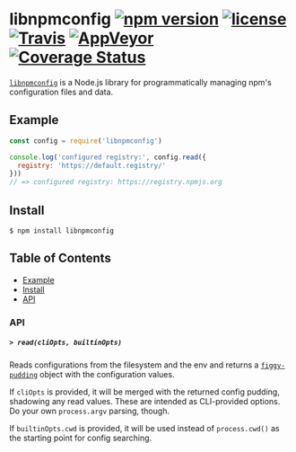# libnpmconfig [![npm version](https://img.shields.io/npm/v/libnpmconfig.svg)](https://npm.im/libnpmconfig) [![license](https://img.shields.io/npm/l/libnpmconfig.svg)](https://npm.im/libnpmconfig) [![Travis](https://img.shields.io/travis/npm/libnpmconfig.svg)](https://travis-ci.org/npm/libnpmconfig) [![AppVeyor](https://ci.appveyor.com/api/projects/status/github/zkat/libnpmconfig?svg=true)](https://ci.appveyor.com/project/zkat/libnpmconfig) [![Coverage Status](https://coveralls.io/repos/github/npm/libnpmconfig/badge.svg?branch=latest)](https://coveralls.io/github/npm/libnpmconfig?branch=latest)

[`libnpmconfig`](https://github.com/npm/libnpmconfig) is a Node.js library for
programmatically managing npm's configuration files and data.

## Example

```js
const config = require('libnpmconfig')

console.log('configured registry:', config.read({
  registry: 'https://default.registry/'
}))
// => configured registry: https://registry.npmjs.org
```

## Install

`$ npm install libnpmconfig`

## Table of Contents

* [Example](#example)
* [Install](#install)
* [API](#api)

### API

##### <a name="read"></a> `> read(cliOpts, builtinOpts)`

Reads configurations from the filesystem and the env and returns a
[`figgy-pudding`](https://npm.im/figgy-pudding) object with the configuration
values.

If `cliOpts` is provided, it will be merged with the returned config pudding,
shadowing any read values. These are intended as CLI-provided options. Do your
own `process.argv` parsing, though.

If `builtinOpts.cwd` is provided, it will be used instead of `process.cwd()` as
the starting point for config searching.
